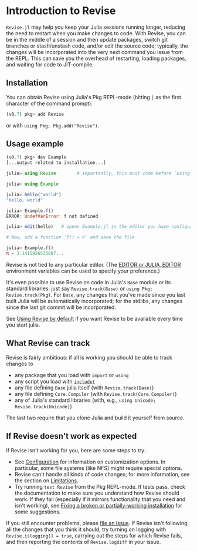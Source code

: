 # Introduction to Revise

`Revise.jl` may help you keep your Julia sessions running longer, reducing the
need to restart when you make changes to code.
With Revise, you can be in the middle of a session and then update packages, switch git branches
or stash/unstash code,
and/or edit the source code; typically, the changes will be incorporated
into the very next command you issue from the REPL.
This can save you the overhead of restarting, loading packages, and waiting for code to JIT-compile.

## Installation

You can obtain Revise using Julia's Pkg REPL-mode (hitting `]` as the first character of the command prompt):

```julia
(v0.7) pkg> add Revise
```

or with `using Pkg; Pkg.add("Revise")`.

## Usage example

```julia
(v0.7) pkg> dev Example
[...output related to installation...]

julia> using Revise        # importantly, this must come before `using Example`

julia> using Example

julia> hello("world")
"Hello, world"

julia> Example.f()
ERROR: UndefVarError: f not defined

julia> edit(hello)   # opens Example.jl in the editor you have configured

# Now, add a function `f() = π` and save the file

julia> Example.f()
π = 3.1415926535897...
```

Revise is not tied to any particular editor.
(The [EDITOR or JULIA_EDITOR](https://docs.julialang.org/en/latest/stdlib/InteractiveUtils/#InteractiveUtils.edit-Tuple{AbstractString,Integer}) environment variables can be used to specify your preference.)

It's even possible to use Revise on code in Julia's `Base` module or its standard libraries:
just say `Revise.track(Base)` or `using Pkg; Revise.track(Pkg)`.
For `Base`, any changes that you've made since you last built Julia will be automatically incorporated;
for the stdlibs, any changes since the last git commit will be incorporated.

See [Using Revise by default](@ref) if you want Revise to be available every time you
start julia.

## What Revise can track

Revise is fairly ambitious: if all is working you should be able to track changes to

- any package that you load with `import` or `using`
- any script you load with [`includet`](@ref)
- any file defining `Base` julia itself (with `Revise.track(Base)`)
- any file defining `Core.Compiler` (with `Revise.track(Core.Compiler)`)
- any of Julia's standard libraries (with, e.g., `using Unicode; Revise.track(Unicode)`)

The last two require that you clone Julia and build it yourself from source.

## If Revise doesn't work as expected

If Revise isn't working for you, here are some steps to try:

- See [Configuration](@ref) for information on customization options.
  In particular, some file systems (like NFS) might require special options.
- Revise can't handle all kinds of code changes; for more information,
  see the section on [Limitations](@ref).
- Try running `test Revise` from the Pkg REPL-mode.
  If tests pass, check the documentation to make sure you understand how Revise should work.
  If they fail (especially if it mirrors functionality that you need and isn't working), see
  [Fixing a broken or partially-working installation](@ref) for some suggestions.

If you still encounter problems, please [file an issue](https://github.com/timholy/Revise.jl/issues).
If Revise isn't following all the changes that you think it should, try turning on
logging with `Revise.islogging[] = true`, carrying out the steps for which Revise fails,
and then reporting the contents of `Revise.logdiff` in your issue.
